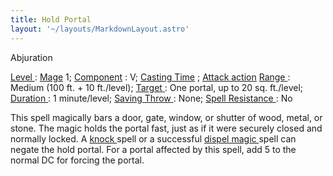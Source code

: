 ```yaml
---
title: Hold Portal
layout: '~/layouts/MarkdownLayout.astro'
---
```

Abjuration

[ Level ](/modern.d20.srd/fx/level) : [ Mage](/modern.d20.srd/classes/advanced/mage) 1; [ Component](/modern.d20.srd/fx/components) : V; [ Casting Time](/modern.d20.srd/fx/casting.time) ; [ Attack action](/modern.d20.srd/combat/attack.actions) [ Range ](/modern.d20.srd/fx/range) :
Medium (100 ft. + 10 ft./level); [ Target ](/modern.d20.srd/fx/target) : One
portal, up to 20 sq. ft./level; [ Duration ](/modern.d20.srd/fx/duration) : 1
minute/level; [ Saving Throw ](/modern.d20.srd/basics/saving.throws) : None; [Spell Resistance ](/modern.d20.srd/special.abilities/spell.resistance) : No

This spell magically bars a door, gate, window, or shutter of wood, metal, or
stone. The magic holds the portal fast, just as if it were securely closed and
normally locked. A [ knock ](/modern.d20.srd/fx/knock) spell or a successful [dispel magic ](/modern.d20.srd/fx/dispel.magic) spell can negate the hold
portal. For a portal affected by this spell, add 5 to the normal DC for
forcing the portal.

